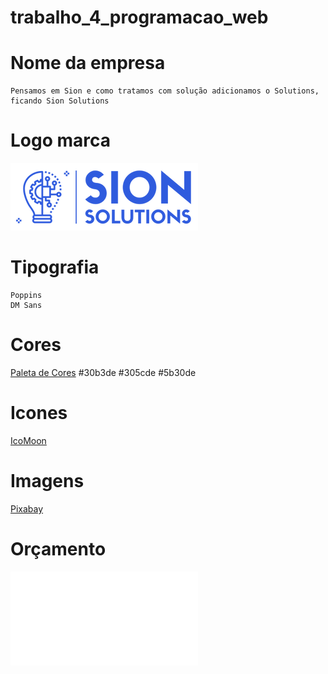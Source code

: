 # trabalho_4_programacao_web

# Nome da empresa
    Pensamos em Sion e como tratamos com solução adicionamos o Solutions, ficando Sion Solutions

# Logo marca
![Sion Solutions](/assets/images/logo_marca_final.png "Logo marca")
# Tipografia
    Poppins
    DM Sans
# Cores
[Paleta de Cores](https://coolors.co/30b3de-305cde-5b30de)
    #30b3de
    #305cde
    #5b30de
# Icones
[IcoMoon](https://icomoon.io/)
# Imagens
[Pixabay](https://pixabay.com/pt/)

# Orçamento
![Orçamento](/orcamento.pdf)